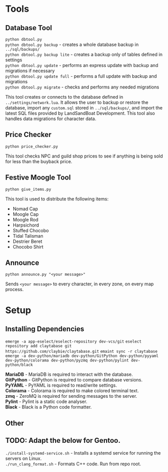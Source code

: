 Tools
========================

## Database Tool
`python dbtool.py`  
`python dbtool.py backup` - creates a whole database backup in `../sql/backups/`  
`python dbtool.py backup lite` - creates a backup only of tables defined in settings  
`python dbtool.py update` - performs an express update with backup and migrations if necessary  
`python dbtool.py update full` - performs a full update with backup and migrations  
`python dbtool.py migrate` - checks and performs any needed migrations

This tool creates or connects to the database defined in `../settings/network.lua`. It 
allows the user to backup or restore the database, import any `custom.sql` 
stored in `../sql/backups/`, and import the latest SQL files provided by LandSandBoat 
Development. This tool also handles data migrations for character data.

## Price Checker
`python price_checker.py`

This tool checks NPC and guild shop prices to see if anything is being sold for less than the buyback price.

## Festive Moogle Tool
`python give_items.py`

This tool is used to distribute the following items:  
- Nomad Cap  
- Moogle Cap  
- Moogle Rod  
- Harpsichord  
- Stuffed Chocobo  
- Tidal Talisman  
- Destrier Beret  
- Chocobo Shirt  

## Announce
`python announce.py "<your message>"`

Sends `<your message>` to every character, in every zone, on every map process.  



Setup
========================

## Installing Dependencies
`emerge -a app-eselect/eselect-repository dev-vcs/git`
`eselect repository add claytabase git https://github.com/claybie/claytabase.git`
`emaint sync -r claytabase`
`emerge -a dev-python/mariadb dev-python/GitPython dev-python/pyyaml dev-python/colorama dev-python/pyzmq dev-python/pylint dev-python/black`

**MariaDB** - MariaDB is required to interact with the database.  
**GitPython** - GitPython is required to compare database versions.  
**PyYAML** - PyYAML is required to read/write settings.  
**Colorama** - Colorama is required to make colored terminal text.  
**zmq** - ZeroMQ is required for sending messages to the server.  
**Pylint** - Pylint is a static code analyser.  
**Black** - Black is a Python code formatter.  

## Other
## TODO: Adapt the below for Gentoo.
`./install-systemd-service.sh` - Installs a systemd service for running the servers on Linux.  
`./run_clang_format.sh` - Formats C++ code. Run from repo root.  
